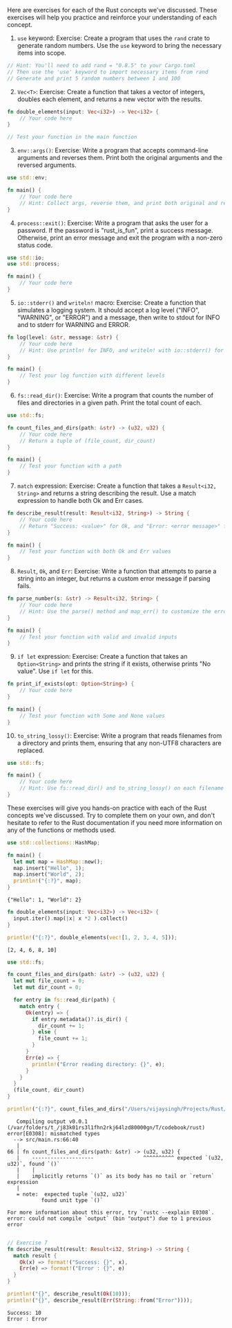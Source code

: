 
Here are exercises for each of the Rust concepts we've discussed. These exercises will help you practice and reinforce your understanding of each concept.

1. `use` keyword:
Exercise: Create a program that uses the `rand` crate to generate random numbers. Use the `use` keyword to bring the necessary items into scope.

```rust
// Hint: You'll need to add rand = "0.8.5" to your Cargo.toml
// Then use the 'use' keyword to import necessary items from rand
// Generate and print 5 random numbers between 1 and 100
```

2. `Vec<T>`:
Exercise: Create a function that takes a vector of integers, doubles each element, and returns a new vector with the results.

```rust
fn double_elements(input: Vec<i32>) -> Vec<i32> {
    // Your code here
}

// Test your function in the main function
```

3. `env::args()`:
Exercise: Write a program that accepts command-line arguments and reverses them. Print both the original arguments and the reversed arguments.

```rust
use std::env;

fn main() {
    // Your code here
    // Hint: Collect args, reverse them, and print both original and reversed
}
```

4. `process::exit()`:
Exercise: Write a program that asks the user for a password. If the password is "rust_is_fun", print a success message. Otherwise, print an error message and exit the program with a non-zero status code.

```rust
use std::io;
use std::process;

fn main() {
    // Your code here
}
```

5. `io::stderr()` and `writeln!` macro:
Exercise: Create a function that simulates a logging system. It should accept a log level ("INFO", "WARNING", or "ERROR") and a message, then write to stdout for INFO and to stderr for WARNING and ERROR.

```rust
fn log(level: &str, message: &str) {
    // Your code here
    // Hint: Use println! for INFO, and writeln! with io::stderr() for others
}

fn main() {
    // Test your log function with different levels
}
```

6. `fs::read_dir()`:
Exercise: Write a program that counts the number of files and directories in a given path. Print the total count of each.

```rust
use std::fs;

fn count_files_and_dirs(path: &str) -> (u32, u32) {
    // Your code here
    // Return a tuple of (file_count, dir_count)
}

fn main() {
    // Test your function with a path
}
```

7. `match` expression:
Exercise: Create a function that takes a `Result<i32, String>` and returns a string describing the result. Use a match expression to handle both Ok and Err cases.

```rust
fn describe_result(result: Result<i32, String>) -> String {
    // Your code here
    // Return "Success: <value>" for Ok, and "Error: <error message>" for Err
}

fn main() {
    // Test your function with both Ok and Err values
}
```

8. `Result`, `Ok`, and `Err`:
Exercise: Write a function that attempts to parse a string into an integer, but returns a custom error message if parsing fails.

```rust
fn parse_number(s: &str) -> Result<i32, String> {
    // Your code here
    // Hint: Use the parse() method and map_err() to customize the error
}

fn main() {
    // Test your function with valid and invalid inputs
}
```

9. `if let` expression:
Exercise: Create a function that takes an `Option<String>` and prints the string if it exists, otherwise prints "No value". Use `if let` for this.

```rust
fn print_if_exists(opt: Option<String>) {
    // Your code here
}

fn main() {
    // Test your function with Some and None values
}
```

10. `to_string_lossy()`:
Exercise: Write a program that reads filenames from a directory and prints them, ensuring that any non-UTF8 characters are replaced.

```rust
use std::fs;

fn main() {
    // Your code here
    // Hint: Use fs::read_dir() and to_string_lossy() on each filename
}
```

These exercises will give you hands-on practice with each of the Rust concepts we've discussed. Try to complete them on your own, and don't hesitate to refer to the Rust documentation if you need more information on any of the functions or methods used.
```rust
use std::collections::HashMap;

fn main() {
  let mut map = HashMap::new();
  map.insert("Hello", 1);
  map.insert("World", 2);
  println!("{:?}", map);
}
```
```output
{"Hello": 1, "World": 2}
```
```rust
fn double_elements(input: Vec<i32>) -> Vec<i32> {
  input.iter().map(|x| x *2 ).collect()
}

println!("{:?}", double_elements(vec![1, 2, 3, 4, 5]));
```
```output
[2, 4, 6, 8, 10]
```
```rust
use std::fs;

fn count_files_and_dirs(path: &str) -> (u32, u32) {
  let mut file_count = 0;
  let mut dir_count = 0;

  for entry in fs::read_dir(path) {
    match entry {
      Ok(entry) => {
        if entry.metadata()?.is_dir() {
          dir_count += 1;
        } else {
          file_count += 1;
        }
      }
      Err(e) => {
        println!("Error reading directory: {}", e);
      }
    }
  }
  (file_count, dir_count)
}

println!("{:?}", count_files_and_dirs("/Users/vijaysingh/Projects/Rust/advanced-unix/"));
```
```output
   Compiling output v0.0.1 (/var/folders/t_/j83k01rs3l1fhn2rkj64lzd80000gn/T/codebook/rust)
error[E0308]: mismatched types
  --> src/main.rs:66:40
   |
66 | fn count_files_and_dirs(path: &str) -> (u32, u32) {
   |    --------------------                ^^^^^^^^^^ expected `(u32, u32)`, found `()`
   |    |
   |    implicitly returns `()` as its body has no tail or `return` expression
   |
   = note:  expected tuple `(u32, u32)`
           found unit type `()`

For more information about this error, try `rustc --explain E0308`.
error: could not compile `output` (bin "output") due to 1 previous error
```
```rust

// Exercise 7
fn describe_result(result: Result<i32, String>) -> String {
  match result {
    Ok(x) => format!("Success: {}", x),
    Err(e) => format!("Error : {}", e)
  }
}

println!("{}", describe_result(Ok(10)));
println!("{}", describe_result(Err(String::from("Error"))));
```
```output
Success: 10
Error : Error
```
```rust

```
